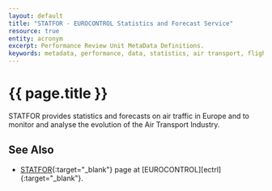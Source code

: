 ```yaml
---
layout: default
title: "STATFOR - EUROCONTROL Statistics and Forecast Service"
resource: true
entity: acronym
excerpt: Performance Review Unit MetaData Definitions.
keywords: metadata, performance, data, statistics, air transport, flights, europe, delay, CODA
---
```

# {{ page.title }}

STATFOR provides statistics and forecasts on air traffic in Europe
and to monitor and analyse the evolution of the Air Transport Industry.

## See Also

* [STATFOR][statforECTRL]{:target="_blank"} page at [EUROCONTROL][ectrl]{:target="_blank"}.

[statforECTRL]: <"http://www.eurocontrol.int/statfor"> "STATFOR - EUROCONTROL"